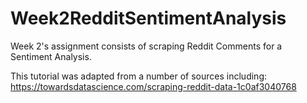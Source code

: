 # Week2RedditSentimentAnalysis

Week 2's assignment consists of scraping Reddit Comments for a Sentiment Analysis.

This tutorial was adapted from a number of sources including:
https://towardsdatascience.com/scraping-reddit-data-1c0af3040768
